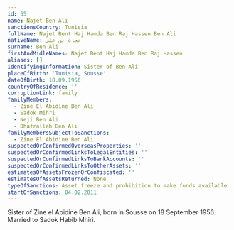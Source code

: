 ```yaml
---
id: 55
name: Najet Ben Ali
sanctionsCountry: Tunisia
fullName: Najet Bent Haj Hamda Ben Raj Hassen Ben Ali
nativeName: نجاة بن علي‎
surname: Ben Ali
firstAndMidleNames: Najet Bent Haj Hamda Ben Raj Hassen
aliases: []
identifyingInformation: Sister of Ben Ali
placeOfBirth: 'Tunisia, Sousse'
dateOfBirth: 18.09.1956
countryOfResidence: ''
corruptionLink: family
familyMembers:
  - Zine El Abidine Ben Ali
  - Sadok Mihri
  - Neji Ben Ali
  - Dhafrallah Ben Ali
familyMembersSubjectToSanctions:
  - Zine El Abidine Ben Ali
suspectedOrConfirmedOverseasProperties: ''
suspectedOrConfirmedLinksToLegalEntities: ''
suspectedOrConfirmedLinksToBankAccounts: ''
suspectedOrConfirmedLinksToOtherAssets: ''
estimatesOfAssetsFrozenOrConfiscated: ''
estimatesOfAssetsReturned: None
typeOfSanctions: Asset freeze and prohibition to make funds available
startOfSanctions: 04.02.2011
---
```

Sister of Zine el Abidine Ben Ali, born in Sousse on 18 September 1956. Married 
to Sadok Habib Mhiri.
